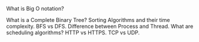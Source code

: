 ---
---
What is Big O notation?

What is a Complete Binary Tree?
Sorting Algorithms and their time complexity.
BFS vs DFS.
Difference between Process and Thread.
What are scheduling algorithms?
HTTP vs HTTPS.
TCP vs UDP.